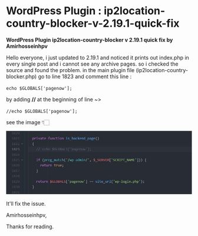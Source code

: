 # WordPress Plugin : ip2location-country-blocker-v-2.19.1-quick-fix
**WordPress Plugin ip2location-country-blocker v 2.19.1 quick fix by Amirhosseinhpv**

Hello everyone, i just updated to 2.19.1 and noticed it prints out index.php in every single post and i cannot see any archive pages. so i checked the source and found the problem. in the main plugin file (ip2location-country-blocker.php) go to line 1823 and comment this line :

`echo $GLOBALS['pagenow'];`

by adding <strong>//</strong> at the beginning of line ~>

`//echo $GLOBALS['pagenow'];`

see the image 👇🏻

<img src="img.jpg" />

It'll fix the issue.


Amirhosseinhpv,

Thanks for reading.
